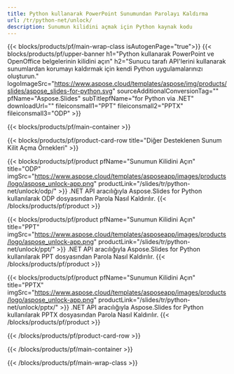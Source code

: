 ```yaml
---
title: Python kullanarak PowerPoint Sunumundan Parolayı Kaldırma
url: /tr/python-net/unlock/
description: Sunumun kilidini açmak için Python kaynak kodu
---
```


{{< blocks/products/pf/main-wrap-class isAutogenPage="true">}}
{{< blocks/products/pf/upper-banner h1="Python kullanarak PowerPoint ve OpenOffice belgelerinin kilidini açın" h2="Sunucu tarafı API'lerini kullanarak sunumlardan korumayı kaldırmak için kendi Python uygulamalarınızı oluşturun." logoImageSrc="https://www.aspose.cloud/templates/aspose/img/products/slides/aspose_slides-for-python.svg" sourceAdditionalConversionTag="" pfName="Aspose.Slides" subTitlepfName="for Python via .NET" downloadUrl="" fileiconsmall1="PPT" fileiconsmall2="PPTX" fileiconsmall3="ODP" >}}

{{< blocks/products/pf/main-container >}}

{{< blocks/products/pf/product-card-row title="Diğer Desteklenen Sunum Kilit Açma Örnekleri" >}}

{{< blocks/products/pf/product pfName="Sunumun Kilidini Açın" title="ODP" imgSrc="https://www.aspose.cloud/templates/asposeapp/images/products/logo/aspose_unlock-app.png" productLink="/slides/tr/python-net/unlock/odp/" >}}
.NET API aracılığıyla Aspose.Slides for Python kullanılarak ODP dosyasından Parola Nasıl Kaldırılır.
{{< /blocks/products/pf/product >}}

{{< blocks/products/pf/product pfName="Sunumun Kilidini Açın" title="PPT" imgSrc="https://www.aspose.cloud/templates/asposeapp/images/products/logo/aspose_unlock-app.png" productLink="/slides/tr/python-net/unlock/ppt/" >}}
.NET API aracılığıyla Aspose.Slides for Python kullanılarak PPT dosyasından Parola Nasıl Kaldırılır.
{{< /blocks/products/pf/product >}}

{{< blocks/products/pf/product pfName="Sunumun Kilidini Açın" title="PPTX" imgSrc="https://www.aspose.cloud/templates/asposeapp/images/products/logo/aspose_unlock-app.png" productLink="/slides/tr/python-net/unlock/pptx/" >}}
.NET API aracılığıyla Aspose.Slides for Python kullanılarak PPTX dosyasından Parola Nasıl Kaldırılır.
{{< /blocks/products/pf/product >}}



{{< /blocks/products/pf/product-card-row >}}

{{< /blocks/products/pf/main-container >}}
    
{{< /blocks/products/pf/main-wrap-class >}}